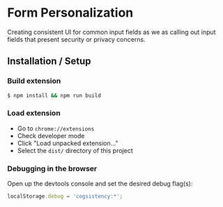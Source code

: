 # Form Personalization

Creating consistent UI for common input fields as we as calling out input fields that present security or privacy concerns.

## Installation / Setup

### Build extension

```sh
$ npm install && npm run build
```

### Load extension

- Go to `chrome://extensions`
- Check developer mode
- Click "Load unpacked extension..."
- Select the `dist/` directory of this project

### Debugging in the browser

Open up the devtools console and set the desired debug flag(s):

```js
localStorage.debug = 'cogsistency:*';
```
